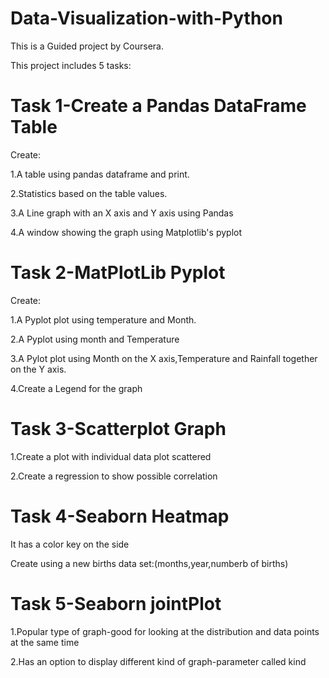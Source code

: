 # Data-Visualization-with-Python

This is a Guided project by Coursera.

This project includes 5 tasks:

# Task 1-Create a Pandas DataFrame Table
  
  Create:
  
  1.A table using pandas dataframe and print.
  
  2.Statistics based on the table values.

  3.A Line graph with an X axis and Y axis using Pandas
  
  4.A window showing the graph using Matplotlib's pyplot
  
# Task 2-MatPlotLib Pyplot

  Create:
  
  1.A Pyplot plot using temperature and Month.
  
  2.A Pyplot using month and Temperature
  
  3.A Pylot plot using Month on the X axis,Temperature and Rainfall together on the Y axis.
  
  4.Create a Legend for the graph
  
# Task 3-Scatterplot Graph
  
  1.Create a plot with individual data plot scattered
  
  2.Create a regression to show possible correlation
  
# Task 4-Seaborn Heatmap

  It has a color key on the side
  
  Create using a new births data set:(months,year,numberb of births)
  
# Task 5-Seaborn jointPlot

1.Popular type of graph-good for looking at the distribution and data points at the same time

2.Has an option to display different kind of graph-parameter called kind
